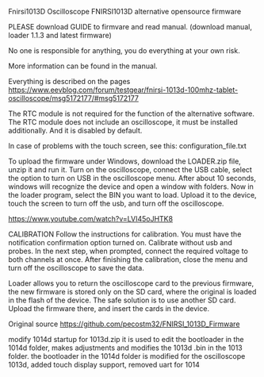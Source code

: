 Fnirsi1013D
Oscilloscope  FNIRSI1013D alternative opensource firmware

PLEASE download GUIDE to firmvare and read manual. (download manual, loader 1.1.3 and latest firmware)

No one is responsible for anything, you do everything at your own risk.

More information can be found in the manual.

Everything is described on the pages https://www.eevblog.com/forum/testgear/fnirsi-1013d-100mhz-tablet-oscilloscope/msg5172177/#msg5172177

The RTC module is not required for the function of the alternative software. The RTC module does not include an oscilloscope, it must be installed additionally.  And it is disabled by default.

In case of problems with the touch screen, see this: configuration_file.txt

To upload the firmware under Windows, download the LOADER.zip file, unzip it and run it. Turn on the oscilloscope, connect the USB cable, select the option to turn on USB in the oscilloscope menu. After about 10 seconds, windows will recognize the device and open a window with folders. Now in the loader program, select the BIN you want to load. Upload it to the device, touch the screen to turn off the usb, and turn off the oscilloscope.

https://www.youtube.com/watch?v=LVI45oJHTK8

CALIBRATION
Follow the instructions for calibration.  You must have the notification confirmation option turned on. Calibrate without usb and probes.  In the next step, when prompted, connect the required voltage to both channels at once.  After finishing the calibration, close the menu and turn off the oscilloscope to save the data.

Loader allows you to return the oscilloscope card to the previous firmware, the new firmware is stored only on the SD card, where the original is loaded in the flash of the device.
The safe solution is to use another SD card. Upload the firmware there, and insert the cards in the device.


Original source https://github.com/pecostm32/FNIRSI_1013D_Firmware

modify 1014d startup for 1013d.zip it is used to edit the bootloader in the 1014d folder, makes adjustments and modifies the 1013d .bin in the 1013 folder. the bootloader in the 1014d folder is modified for the oscilloscope 1013d, added touch display support, removed uart for 1014

